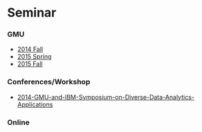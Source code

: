 # Seminar

### GMU
- [2014 Fall](./GMU-2014-Fall)
- [2015 Spring](./GMU-2015-Spring)
- [2015 Fall](./GMU-2015-Fall)

### Conferences/Workshop
- [2014-GMU-and-IBM-Symposium-on-Diverse-Data-Analytics-Applications](./2014-GMU-and-IBM-Symposium-on-Diverse-Data-Analytics-Applications)

### Online
